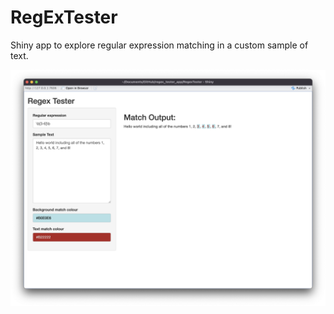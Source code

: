 # RegExTester

Shiny app to explore regular expression matching in a custom sample of text.

![](screenshot.png)
